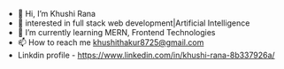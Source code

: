 - 👋 Hi, I’m Khushi Rana
- 👀 interested in full stack web development|Artificial Intelligence 
- 🌱 I’m currently learning MERN, Frontend Technologies
- 📫 How to reach me khushithakur8725@gmail.com
- Linkdin profile - https://www.linkedin.com/in/khushi-rana-8b337926a/

